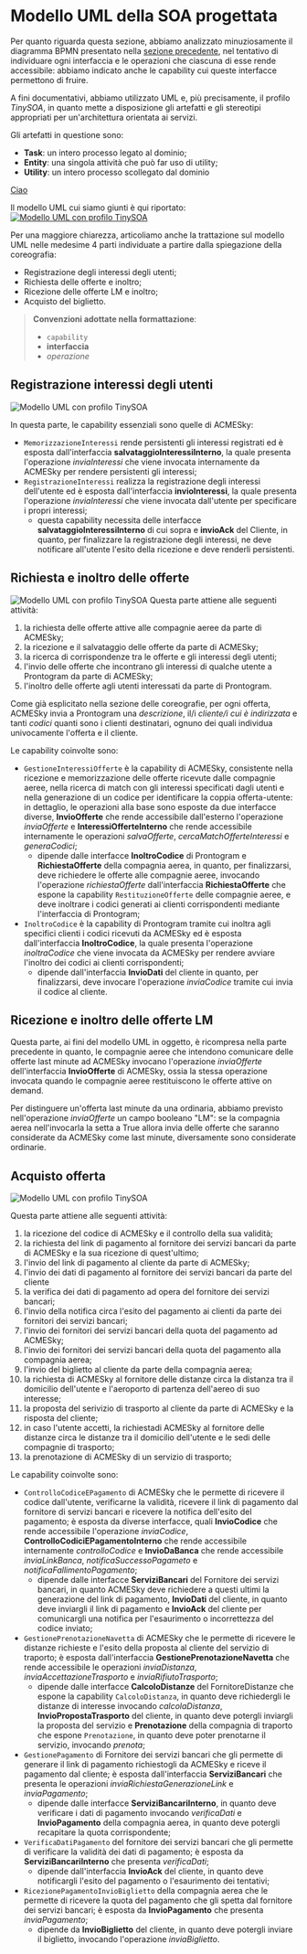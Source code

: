# Modello UML della SOA progettata

Per quanto riguarda questa sezione, abbiamo analizzato minuziosamente il diagramma BPMN presentato nella [sezione precedente](4-diagramma-BPMN.md), nel tentativo di individuare ogni interfaccia e le operazioni che ciascuna di esse rende accessibile: abbiamo indicato anche le capability cui queste interfacce permettono di fruire.

A fini documentativi, abbiamo utilizzato UML e, più precisamente, il profilo *TinySOA*, in quanto mette a disposizione gli artefatti e gli stereotipi appropriati per un'architettura orientata ai servizi.

Gli artefatti in questione sono:
- **Task**: un intero processo legato al dominio;
- **Entity**: una singola attività che può far uso di utility;
- **Utility**: un intero processo scollegato dal dominio

<a href= "https://github.com/MickPerl/soseng-project-documentation/blob/master/assets/images/UML_totale.png?raw=true">Ciao</a>

Il modello UML cui siamo giunti è qui riportato:
[![Modello UML con profilo TinySOA](https://github.com/MickPerl/soseng-project-documentation/blob/master/assets/images/UML_totale.png?raw=true
 "Modello UML dell'architettura totale")](https://github.com/MickPerl/soseng-project-documentation/blob/master/assets/images/UML_totale.png?raw=true)

Per una maggiore chiarezza, articoliamo anche la trattazione sul modello UML nelle medesime 4 parti individuate a partire dalla spiegazione della coreografia:
- Registrazione degli interessi degli utenti;
- Richiesta delle offerte e inoltro;
- Ricezione delle offerte LM e inoltro;
- Acquisto del biglietto.

<!-- theme: warning -->
> **Convenzioni adottate nella formattazione**:
> - `capability`
> - **interfaccia**
> - *operazione*

## Registrazione interessi degli utenti
![Modello UML con profilo TinySOA](https://github.com/MickPerl/soseng-project-documentation/blob/master/assets/images/UML_registra_interessi.png?raw=true
 "Modello UML relativo alla registrazione degli interessi degli utenti")

In questa parte, le capability essenziali sono quelle di ACMESky:
- `MemorizzazioneInteressi` rende persistenti gli interessi registrati ed è esposta dall'interfaccia **salvataggioInteressiInterno**, la quale presenta l'operazione *inviaInteressi* che viene invocata internamente da ACMESky per rendere persistenti gli interessi;
- `RegistrazioneInteressi` realizza la registrazione degli interessi dell'utente ed è esposta dall'interfaccia **invioInteressi**, la quale presenta l'operazione *inviaInteressi* che viene invocata dall'utente per specificare i propri interessi;
  - questa capability necessita delle interfacce **salvataggioInteressiInterno** di cui sopra e **invioAck** del Cliente, in quanto, per finalizzare la registrazione degli interessi, ne deve notificare all'utente l'esito della ricezione e deve renderli persistenti.

## Richiesta e inoltro delle offerte
![Modello UML con profilo TinySOA](https://github.com/MickPerl/soseng-project-documentation/blob/master/assets/images/UML_richiesta_inoltro.png?raw=true
 "Modello UML relativo alla richiesta e all'inoltro delle offerte")
Questa parte attiene alle seguenti attività:
1. la richiesta delle offerte attive alle compagnie aeree da parte di ACMESky;
2. la ricezione e il salvataggio delle offerte da parte di ACMESky;
3. la ricerca di corrispondenze tra le offerte e gli interessi degli utenti;
4. l'invio delle offerte che incontrano gli interessi di qualche utente a Prontogram da parte di ACMESky;
5. l'inoltro delle offerte agli utenti interessati da parte di Prontogram.

Come già esplicitato nella sezione delle coreografie, per ogni offerta, ACMESky invia a Prontogram una *descrizione*, il/i *cliente/i cui è indirizzata* e tanti *codici* quanti sono i clienti destinatari, ognuno dei quali individua univocamente l'offerta e il cliente.

Le capability coinvolte sono:
- `GestioneInteressiOfferte` è la capability di ACMESky, consistente nella ricezione e memorizzazione delle offerte ricevute dalle compagnie aeree, nella ricerca di match con gli interessi specificati dagli utenti e nella generazione di un codice per identificare la coppia offerta-utente: in dettaglio, le operazioni alla base sono esposte da due interfacce diverse, **InvioOfferte** che rende accessibile dall'esterno l'operazione *inviaOfferte* e **InteressiOfferteInterno** che rende accessibile internamente le operazioni *salvaOfferte*, *cercaMatchOfferteInteressi* e *generaCodici*;
  - dipende dalle interfacce **InoltroCodice** di Prontogram e **RichiestaOfferte** della compagnia aerea, in quanto, per finalizzarsi, deve richiedere le offerte alle compagnie aeree, invocando l'operazione *richiestaOfferte* dall'interfaccia **RichiestaOfferte** che espone la capability `RestituzioneOfferte` delle compagnie aeree, e deve inoltrare i codici generati ai clienti corrispondenti mediante l'interfaccia di Prontogram;  
- `InoltroCodice` è la capability di Prontogram tramite cui inoltra agli specifici clienti i codici ricevuti da ACMESky ed è esposta dall'interfaccia **InoltroCodice**, la quale presenta l'operazione *inoltraCodice* che viene invocata da ACMESky per rendere avviare l'inoltro dei codici ai clienti corrispondenti;
  - dipende dall'interfaccia **InvioDati** del cliente in quanto, per finalizzarsi, deve invocare l'operazione *inviaCodice* tramite cui invia il codice al cliente.

## Ricezione e inoltro delle offerte LM
Questa parte, ai fini del modello UML in oggetto, è ricompresa nella parte precedente in quanto, le compagnie aeree che intendono comunicare delle offerte last minute ad ACMESky invocano l'operazione *inviaOfferte* dell'interfaccia **InvioOfferte** di ACMESky, ossia la stessa operazione invocata quando le compagnie aeree restituiscono le offerte attive on demand.

Per distinguere un'offerta last minute da una ordinaria, abbiamo previsto nell'operazione *inviaOfferte* un campo booleano "LM": se la compagnia aerea nell'invocarla la setta a True allora invia delle offerte che saranno considerate da ACMESky come last minute, diversamente sono considerate ordinarie. 

## Acquisto offerta

![Modello UML con profilo TinySOA](https://raw.githubusercontent.com/MickPerl/soseng-project-documentation/master/assets/images/UML_acquista_offerta.png
 "Modello UML relativo alla richiesta e all'inoltro delle offerte")

Questa parte attiene alle seguenti attività:
1. la ricezione del codice di ACMESky e il controllo della sua validità;
2. la richiesta del link di pagamento al fornitore dei servizi bancari da parte di ACMESky e la sua ricezione di quest'ultimo;
3. l'invio del link di pagamento al cliente da parte di ACMESky;
4. l'invio dei dati di pagamento al fornitore dei servizi bancari da parte del cliente
5. la verifica dei dati di pagamento ad opera del fornitore dei servizi bancari;
6. l'invio della notifica circa l'esito del pagamento ai clienti da parte dei fornitori dei servizi bancari;
7. l'invio dei fornitori dei servizi bancari della quota del pagamento ad ACMESky;
8. l'invio dei fornitori dei servizi bancari della quota del pagamento alla compagnia aerea;
9. l'invio del biglietto al cliente da parte della compagnia aerea;
10. la richiesta di ACMESky al fornitore delle distanze circa la distanza tra il domicilio dell'utente e l'aeroporto di partenza dell'aereo di suo interesse;
11. la proposta del serivizio di trasporto al cliente da parte di ACMESky e la risposta del cliente;
12. in caso l'utente accetti, la richiestadi ACMESky al fornitore delle distanze circa le distanze tra il domicilio dell'utente e le sedi delle compagnie di trasporto;
13. la prenotazione di ACMESky di un servizio di trasporto;  

Le capability coinvolte sono:
- `ControlloCodiceEPagamento` di ACMESky che le permette di ricevere il codice dall'utente, verificarne la validità, ricevere il link di pagamento dal fornitore di servizi bancari e ricevere la notifica dell'esito del pagamento; è esposta da diverse interfacce, quali **InvioCodice** che rende accessibile l'operazione *inviaCodice*, **ControlloCodiciEPagamentoInterno** che rende accessibile internamente *controlloCodice* e **InvioDaBanca** che rende accessibile *inviaLinkBanca*, *notificaSuccessoPagameto* e *notificaFallimentoPagamento*;
  - dipende dalle interfacce **ServiziBancari** del Fornitore dei servizi bancari, in quanto ACMESky deve richiedere a questi ultimi la generazione del link di pagamento, **InvioDati** del cliente, in quanto deve inviargli il link di pagamento e **InvioAck** del cliente per comunicargli una notifica per l'esaurimento o incorrettezza del codice inviato;
- `GestionePrenotazioneNavetta` di ACMESky che le permette di ricevere le distanze richieste e l'esito della proposta al cliente del servizio di traporto; è esposta dall'interfaccia **GestionePrenotazioneNavetta** che rende accessibile le operazioni *inviaDistanza*, *inviaAccettazioneTrasporto* e *inviaRifiutoTrasporto*;
  - dipende dalle interfacce **CalcoloDistanze** del FornitoreDistanze che espone la capability `CalcoloDistanza`, in quanto deve richiedergli le distanze di interesse invocando *calcolaDistanza*, **InvioPropostaTrasporto** del cliente, in quanto deve potergli inviargli la proposta del servizio e **Prenotazione** della compagnia di traporto che espone `Prenotazione`, in quanto deve poter prenotarne il servizio, invocando *prenota*;
- `GestionePagamento` di Fornitore dei servizi bancari che gli permette di generare il link di pagamento richiestogli da ACMESky e riceve il pagamento dal cliente; è esposta dall'interfaccia **ServiziBancari** che presenta le operazioni *inviaRichiestaGenerazioneLink* e *inviaPagamento*;
  - dipende dalle interfacce **ServiziBancariInterno**, in quanto deve verificare i dati di pagamento invocando *verificaDati* e **InvioPagamento** della compagnia aerea, in quanto deve potergli recapitare la quota corrispondente;
- `VerificaDatiPagamento` del fornitore dei servizi bancari che gli permette di verificare la validità dei dati di pagamento; è esposta da **ServiziBancariInterno** che presenta *verificaDati*;
  - dipende dall'interfaccia **InvioAck** del cliente, in quanto deve notificargli l'esito del pagamento o l'esaurimento dei tentativi;
- `RicezionePagamentoInvioBiglietto` della compagnia aerea che le permette di ricevere la quota del pagamento che gli spetta dal fornitore dei servizi bancari; è esposta da **InvioPagamento** che presenta *inviaPagamento*;
  - dipende da **InvioBiglietto** del cliente, in quanto deve potergli inviare il biglietto, invocando l'operazione *inviaBiglietto*.
